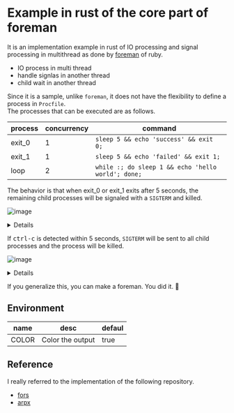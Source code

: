 # Example in rust of the core part of foreman

It is an implementation example in rust of IO processing and signal processing in multithread as done by [foreman](https://github.com/ddollar/foreman) of ruby.  

- IO process in multi thread
- handle signlas in another thread
- child wait in another thread

Since it is a sample, unlike `foreman`, it does not have the flexibility to define a process in `Procfile`.  
The processes that can be executed are as follows.  

|process|concurrency|command|
|---|-----------|-------|
|exit_0|1| `sleep 5 && echo 'success' && exit 0;`|
|exit_1|1| `sleep 5 && echo 'failed' && exit 1;`|
|loop|2|`while :; do sleep 1 && echo 'hello world'; done;`|


The behavior is that when exit_0 or exit_1 exits after 5 seconds, the remaining child processes will be signaled with a `SIGTERM` and killed.

![image](https://user-images.githubusercontent.com/11146767/99929079-1f156080-2d8f-11eb-8315-ae7588d21d31.png)

<details>

```
$ cargo run
    Finished dev [unoptimized + debuginfo] target(s) in 0.08s
     Running `target/debug/eg_foreman`
system    | exit_0.1  start at pid: 11350
system    | loop.1    start at pid: 11351
system    | exit_1.1  start at pid: 11352
system    | loop.2    start at pid: 11353
loop.2    | hello world
loop.1    | hello world
loop.1    | hello world
loop.2    | hello world
loop.2    | hello world
loop.1    | hello world
loop.1    | hello world
loop.2    | hello world
exit_1.1  | failed
exit_0.1  | success
system    | sending SIGTERM for loop.1    at pid 11351
system    | sending SIGTERM for exit_1.1  at pid 11352
system    | sending SIGTERM for loop.2    at pid 11353
system    | exit 0
```

</details>

If <kbd>ctrl-c</kbd> is detected within 5 seconds, `SIGTERM` will be sent to all child processes and the process will be killed.

![image](https://user-images.githubusercontent.com/11146767/99907366-c9ee3600-2d1f-11eb-809f-7ab562ee3698.png)

<details>

```
$ cargo run
    Finished dev [unoptimized + debuginfo] target(s) in 0.09s
     Running `target/debug/eg_foreman`
system    | exit_0.1  start at pid: 43204
system    | loop.1    start at pid: 43205
system    | exit_1.1  start at pid: 43206
system    | loop.2    start at pid: 43207
loop.2    | hello world
loop.1    | hello world
loop.1    | hello world
loop.2    | hello world
^Csystem  | ctrl-c detected
system    | sending SIGTERM for children
system    | sending SIGTERM for exit_0.1  at pid 43204
system    | sending SIGTERM for loop.1    at pid 43205
system    | sending SIGTERM for exit_1.1  at pid 43206
system    | sending SIGTERM for loop.2    at pid 43207
system    | exit 0
```

</details>

If you generalize this, you can make a foreman. You did it. 🎉


## Environment

|name|desc|defaul|
|----|----|------|
|COLOR|Color the output|true|

## Reference

I really referred to the implementation of the following repository.

- [fors](https://github.com/jtdowney/fors)
- [arpx](https://github.com/jaredgorski/arpx)
